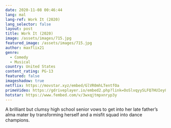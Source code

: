 ```yaml
---
date: 2020-11-08 00:46:44
lang: mal
lang-ref: Work It (2020)
lang_selector: false
layout: post
title: Work It (2020)
image: /assets/images/715.jpg
featured_image: /assets/images/715.jpg
author: maxflix21
genre:
  - Comedy
  - Musical
country: United States
content_rating: PG-13
featured: false
imageshadow: true
netflix: https://movstar.xyz/embed/GlVR0mhLTentfOa
primeVideo: https://gdriveplayer.io/embed2.php?link=OoSlvqyySLFQ7HUIey8%252FEA3Q1zN3nbD4psEXblnruMHIwtE5Du1SqdB%252Be3LTfqw32Wu7Ka61mODJHDarlpHpLZUdJnOsxjdSASEMW%252FZ5VWsJ1YdJwsIFQKC6hKf0linvrMk6KTjJDV9M%252F7UW2WAEIswxH6OGstiy%252FEhKMkp7JoCnzMpW4VU2n%252BJ3YxrdB9tFY%253D
hotstar: https://www.fembed.com/v/3wxqjtmpxnryp3y
---
```

A brilliant but clumsy high school senior vows to get into her late father’s alma mater by transforming herself and a misfit squad into dance champions.